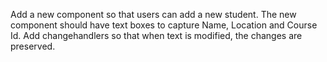 Add a new component so that users can add a new student. The new component should have text boxes to capture Name, Location and Course Id. Add changehandlers so that when text is modified, the changes are preserved.
